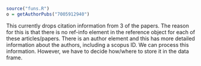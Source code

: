 
```r
source("funs.R")
o = getAuthorPubs("7005912940")
```

This currently drops citation information from 3 of the papers.
The reason for this is that there is no ref-info element in the 
reference object for each of these articles/papers.
There is an author element and this has more detailed information about 
the authors, including a scopus ID.  We can process this information.
However, we have to decide how/where to store it in the data frame.
